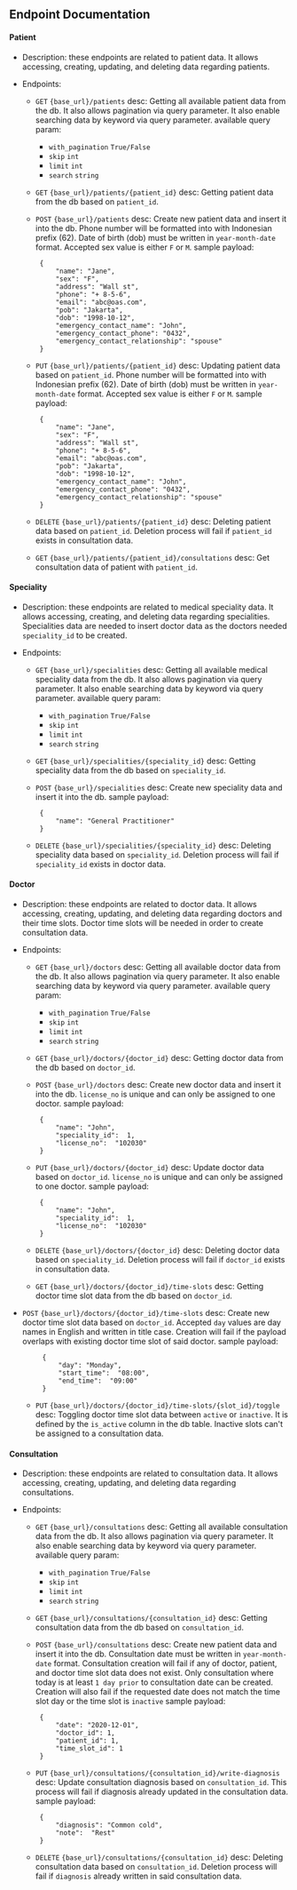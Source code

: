 ## Endpoint Documentation


#### Patient

- Description: these endpoints are related to patient data. It allows accessing, creating, updating, and deleting data regarding patients.

- Endpoints:
	-  `GET`  `{base_url}/patients`
		desc: Getting all available patient data from the db. It also allows pagination via query parameter. It also enable searching data by keyword via query parameter.
		available query param:
		-  `with_pagination`  `True/False`
		-  `skip`  `int`
		-  `limit`  `int`
		-  `search`  `string`

	-  `GET`  `{base_url}/patients/{patient_id}`
		desc: Getting patient data from the db based on `patient_id`.

	-  `POST`  `{base_url}/patients`
		desc: Create new patient data and insert it into the db. Phone number will be formatted into with Indonesian prefix (62). Date of birth (dob) must be written in `year-month-date` format. Accepted sex value is either `F` or `M`.
		sample payload:
	
			{
				"name": "Jane",
				"sex": "F",
				"address": "Wall st",
				"phone": "+ 8-5-6",
				"email": "abc@oas.com",
				"pob": "Jakarta",
				"dob": "1998-10-12",
				"emergency_contact_name": "John",
				"emergency_contact_phone": "0432",
				"emergency_contact_relationship": "spouse"
			}

	-  `PUT`  `{base_url}/patients/{patient_id}`
desc: Updating patient data based on `patient_id`. Phone number will be formatted into with Indonesian prefix (62). Date of birth (dob) must be written in `year-month-date` format. Accepted sex value is either `F` or `M`.
	sample payload:

			{
				"name": "Jane",
				"sex": "F",
				"address": "Wall st",
				"phone": "+ 8-5-6",
				"email": "abc@oas.com",
				"pob": "Jakarta",
				"dob": "1998-10-12",
				"emergency_contact_name": "John",
				"emergency_contact_phone": "0432",
				"emergency_contact_relationship": "spouse"
			}
			
	-  `DELETE`  `{base_url}/patients/{patient_id}`
		desc: Deleting patient data based on `patient_id`. Deletion process will fail if `patient_id` exists in consultation data.
	-  `GET`  `{base_url}/patients/{patient_id}/consultations`
		desc: Get consultation data of patient with `patient_id`.

  
#### Speciality

- Description: these endpoints are related to medical speciality data. It allows accessing, creating, and deleting data regarding specialities. Specialities data are needed to insert doctor data as the doctors needed `speciality_id` to be created.

- Endpoints:
	-  `GET`  `{base_url}/specialities`
		desc: Getting all available medical speciality data from the db. It also allows pagination via query parameter. It also enable searching data by keyword via query parameter.
		available query param:
		-  `with_pagination`  `True/False`
		-  `skip`  `int`
		-  `limit`  `int`
		-  `search`  `string`

	-  `GET`  `{base_url}/specialities/{speciality_id}`
		desc: Getting speciality data from the db based on `speciality_id`.

	-  `POST`  `{base_url}/specialities`
		desc: Create new speciality data and insert it into the db.	
		sample payload:
	
			{
				"name": "General Practitioner"
			}
			
	-  `DELETE`  `{base_url}/specialities/{speciality_id}`
		desc: Deleting speciality data based on `speciality_id`. Deletion process will fail if `speciality_id` exists in doctor data.

  
#### Doctor

- Description: these endpoints are related to doctor data. It allows accessing, creating, updating, and deleting data regarding doctors and their time slots. Doctor time slots will be needed in order to create consultation data.

- Endpoints:
	-  `GET`  `{base_url}/doctors`
		desc: Getting all available doctor data from the db. It also allows pagination via query parameter. It also enable searching data by keyword via query parameter.
		available query param:
		-  `with_pagination`  `True/False`
		-  `skip`  `int`
		-  `limit`  `int`
		-  `search`  `string`

	-  `GET`  `{base_url}/doctors/{doctor_id}`
		desc: Getting doctor data from the db based on `doctor_id`.

	-  `POST`  `{base_url}/doctors`
		desc: Create new doctor data and insert it into the db. `license_no` is unique and can only be assigned to one doctor.
		sample payload:
	
			{
				"name": "John",
				"speciality_id":  1,
				"license_no":  "102030"
			}

	-  `PUT`  `{base_url}/doctors/{doctor_id}`
		desc: Update doctor data based on `doctor_id`. `license_no` is unique and can only be assigned to one doctor.
		sample payload:
	
			{
				"name": "John",
				"speciality_id":  1,
				"license_no":  "102030"
			}
			
	-  `DELETE`  `{base_url}/doctors/{doctor_id}`
		desc: Deleting doctor data based on `speciality_id`. Deletion process will fail if `doctor_id` exists in consultation data.

	-  `GET`  `{base_url}/doctors/{doctor_id}/time-slots`
		desc: Getting doctor time slot data from the db based on `doctor_id`.
		
-  `POST`  `{base_url}/doctors/{doctor_id}/time-slots`
		desc: Create new doctor time slot data based on `doctor_id`. Accepted `day` values are day names in English and written in title case. Creation will fail if the payload overlaps with existing doctor time slot of said doctor.
		sample payload:
	
			{
				"day": "Monday",
				"start_time":  "08:00",
				"end_time":  "09:00"
			}

	-  `PUT`  `{base_url}/doctors/{doctor_id}/time-slots/{slot_id}/toggle`
		desc: Toggling doctor time slot data between `active` or `inactive`. It is defined by the `is_active` column in the db table. Inactive slots can't be assigned to a consultation data.
  
#### Consultation

- Description: these endpoints are related to consultation data. It allows accessing, creating, updating, and deleting data regarding consultations.

- Endpoints:
	-  `GET`  `{base_url}/consultations`
		desc: Getting all available consultation data from the db. It also allows pagination via query parameter. It also enable searching data by keyword via query parameter.
		available query param:
		-  `with_pagination`  `True/False`
		-  `skip`  `int`
		-  `limit`  `int`
		-  `search`  `string`

	-  `GET`  `{base_url}/consultations/{consultation_id}`
		desc: Getting consultation data from the db based on `consultation_id`.

	-  `POST`  `{base_url}/consultations`
		desc: Create new patient data and insert it into the db. Consultation date must be written in `year-month-date` format. Consultation creation will fail if any of doctor, patient, and doctor time slot data does not exist. Only consultation where today is at least `1 day prior` to consultation date can be created. Creation will also fail if the requested date does not match the time slot day or the time slot is `inactive`
		sample payload:
	
			{
				"date": "2020-12-01",
				"doctor_id": 1,
				"patient_id": 1,
				"time_slot_id": 1
			}

	-  `PUT`  `{base_url}/consultations/{consultation_id}/write-diagnosis`
desc: Update consultation diagnosis based on `consultation_id`. This process will fail if diagnosis already updated in the consultation data.
	sample payload:

			{
				"diagnosis": "Common cold",
				"note":  "Rest"
			}
			
	-  `DELETE`  `{base_url}/consultations/{consultation_id}`
		desc: Deleting consultation data based on `consultation_id`. Deletion process will fail if `diagnosis` already written in said consultation data.